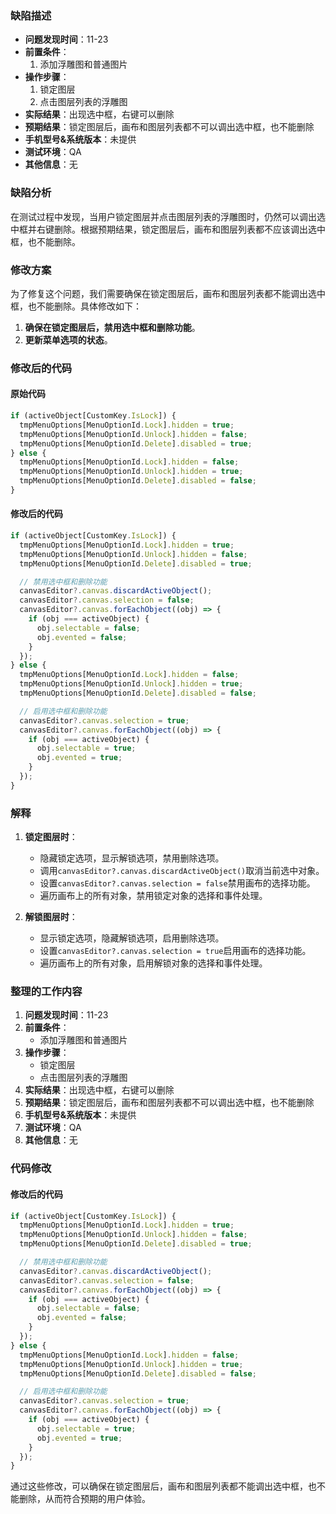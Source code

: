 ### 缺陷描述

- **问题发现时间**：11-23
- **前置条件**：
  1. 添加浮雕图和普通图片
- **操作步骤**：
  1. 锁定图层
  2. 点击图层列表的浮雕图
- **实际结果**：出现选中框，右键可以删除
- **预期结果**：锁定图层后，画布和图层列表都不可以调出选中框，也不能删除
- **手机型号&系统版本**：未提供
- **测试环境**：QA
- **其他信息**：无

### 缺陷分析

在测试过程中发现，当用户锁定图层并点击图层列表的浮雕图时，仍然可以调出选中框并右键删除。根据预期结果，锁定图层后，画布和图层列表都不应该调出选中框，也不能删除。

### 修改方案

为了修复这个问题，我们需要确保在锁定图层后，画布和图层列表都不能调出选中框，也不能删除。具体修改如下：

1. **确保在锁定图层后，禁用选中框和删除功能**。
2. **更新菜单选项的状态**。

### 修改后的代码

#### 原始代码

```javascript
if (activeObject[CustomKey.IsLock]) {
  tmpMenuOptions[MenuOptionId.Lock].hidden = true;
  tmpMenuOptions[MenuOptionId.Unlock].hidden = false;
  tmpMenuOptions[MenuOptionId.Delete].disabled = true;
} else {
  tmpMenuOptions[MenuOptionId.Lock].hidden = false;
  tmpMenuOptions[MenuOptionId.Unlock].hidden = true;
  tmpMenuOptions[MenuOptionId.Delete].disabled = false;
}
```

#### 修改后的代码

```javascript
if (activeObject[CustomKey.IsLock]) {
  tmpMenuOptions[MenuOptionId.Lock].hidden = true;
  tmpMenuOptions[MenuOptionId.Unlock].hidden = false;
  tmpMenuOptions[MenuOptionId.Delete].disabled = true;

  // 禁用选中框和删除功能
  canvasEditor?.canvas.discardActiveObject();
  canvasEditor?.canvas.selection = false;
  canvasEditor?.canvas.forEachObject((obj) => {
    if (obj === activeObject) {
      obj.selectable = false;
      obj.evented = false;
    }
  });
} else {
  tmpMenuOptions[MenuOptionId.Lock].hidden = false;
  tmpMenuOptions[MenuOptionId.Unlock].hidden = true;
  tmpMenuOptions[MenuOptionId.Delete].disabled = false;

  // 启用选中框和删除功能
  canvasEditor?.canvas.selection = true;
  canvasEditor?.canvas.forEachObject((obj) => {
    if (obj === activeObject) {
      obj.selectable = true;
      obj.evented = true;
    }
  });
}
```

### 解释

1. **锁定图层时**：
   - 隐藏锁定选项，显示解锁选项，禁用删除选项。
   - 调用`canvasEditor?.canvas.discardActiveObject()`取消当前选中对象。
   - 设置`canvasEditor?.canvas.selection = false`禁用画布的选择功能。
   - 遍历画布上的所有对象，禁用锁定对象的选择和事件处理。

2. **解锁图层时**：
   - 显示锁定选项，隐藏解锁选项，启用删除选项。
   - 设置`canvasEditor?.canvas.selection = true`启用画布的选择功能。
   - 遍历画布上的所有对象，启用解锁对象的选择和事件处理。

### 整理的工作内容

1. **问题发现时间**：11-23
2. **前置条件**：
   - 添加浮雕图和普通图片
3. **操作步骤**：
   - 锁定图层
   - 点击图层列表的浮雕图
4. **实际结果**：出现选中框，右键可以删除
5. **预期结果**：锁定图层后，画布和图层列表都不可以调出选中框，也不能删除
6. **手机型号&系统版本**：未提供
7. **测试环境**：QA
8. **其他信息**：无

### 代码修改

#### 修改后的代码

```javascript
if (activeObject[CustomKey.IsLock]) {
  tmpMenuOptions[MenuOptionId.Lock].hidden = true;
  tmpMenuOptions[MenuOptionId.Unlock].hidden = false;
  tmpMenuOptions[MenuOptionId.Delete].disabled = true;

  // 禁用选中框和删除功能
  canvasEditor?.canvas.discardActiveObject();
  canvasEditor?.canvas.selection = false;
  canvasEditor?.canvas.forEachObject((obj) => {
    if (obj === activeObject) {
      obj.selectable = false;
      obj.evented = false;
    }
  });
} else {
  tmpMenuOptions[MenuOptionId.Lock].hidden = false;
  tmpMenuOptions[MenuOptionId.Unlock].hidden = true;
  tmpMenuOptions[MenuOptionId.Delete].disabled = false;

  // 启用选中框和删除功能
  canvasEditor?.canvas.selection = true;
  canvasEditor?.canvas.forEachObject((obj) => {
    if (obj === activeObject) {
      obj.selectable = true;
      obj.evented = true;
    }
  });
}
```

通过这些修改，可以确保在锁定图层后，画布和图层列表都不能调出选中框，也不能删除，从而符合预期的用户体验。
